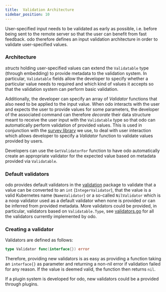 ```yaml
---
title:  Validation Architecture
sidebar_position: 10
---
```


User-specified input needs to be validated as early as possible, i.e. before being sent to the remote server so that the user can benefit from fast feedback. odo therefore defines an input validation architecture in order to validate user-specified values.

### Architecture

_structs_ holding user-specified values can extend the `Validatable` type (through embedding) to provide metadata to the validation system. In particular, `Validatable` fields allow the developer to specify whether a particular value needs to required and which kind of values it accepts so that the validation system can perform basic validation.

Additionally, the developer can specify an array of _Validator_ functions that also need to be applied to the input value. When odo interacts with the user and expects the user to provide values for some parameters, the developer of the associated command can therefore _decorate_ their data structure meant to receive the user input with the `Validatable` type so that odo can automatically perform validation of provided values. This is used in conjunction with the [survey library](https://github.com/AlecAivazis/survey) we use, to deal with user interaction which allows developer to specify a _Validator_ function to validate values provided by users.

Developers can use the `GetValidatorFor` function to have odo automatically create an appropriate validator for the expected value based on metadata provided via `Validatable`.

### Default validators

odo provides default validators in the [validation](https://github.com/redhat-developer/odo/blob/main/pkg/odo/util/validation/validators.go) package to validate that a value can be converted to an `int` (`IntegerValidator`), that the value is a valid Kubernetes name (`NameValidator`) or a so-called `NilValidator` which is a noop validator used as a default validator when none is provided or can be inferred from provided metadata. More validators could be provided, in particular, validators based on `Validatable.Type`, see [validators.go](https://github.com/redhat-developer/odo/blob/main/pkg/odo/util/validation/validators.go) for all the validators currently implemented by odo.

### Creating a validator

Validators are defined as follows: 
```go
type Validator func(interface{}) error
```
Therefore, providing new validators is as easy as providing a function taking an `interface{}` as parameter and returning a non-nil error if validation failed for any reason. If the value is deemed valid, the function then returns `nil`.

If a plugin system is developed for odo, new validators could be a provided through plugins.
